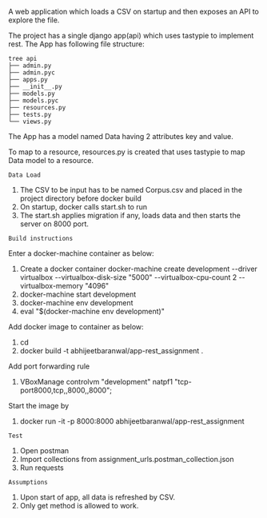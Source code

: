 A web application which loads a CSV on startup and then exposes an API to explore the file.

The project has a single django app(api) which uses tastypie to implement rest.
The App has following file structure:

```
tree api
├── admin.py
├── admin.pyc
├── apps.py
├── __init__.py
├── models.py
├── models.pyc
├── resources.py
├── tests.py
└── views.py
```


The App has a model named Data having 2 attributes key and value. 

To map to a resource, resources.py is created that uses tastypie to map Data model to a resource.

```
Data Load
```

1. The CSV to be input has to be named Corpus.csv and placed in the project directory before docker build
2. On startup, docker calls start.sh to run
3. The start.sh applies migration if any, loads data and then starts the server on 8000 port.


```
Build instructions
```

Enter a docker-machine container as below:

1. Create a docker container
    docker-machine create development --driver virtualbox --virtualbox-disk-size "5000" --virtualbox-cpu-count 2 --virtualbox-memory "4096"
2. docker-machine start development
3. docker-machine env development
4. eval "$(docker-machine env development)"

Add docker image to container as below:
1. cd <project root directory>
2. docker build -t abhijeetbaranwal/app-rest_assignment .

Add port forwarding rule
1. VBoxManage controlvm "development" natpf1 "tcp-port8000,tcp,,8000,,8000";

Start the image by

1. docker run -it -p 8000:8000 abhijeetbaranwal/app-rest_assignment

```
Test
```

1. Open postman
2. Import collections from assignment_urls.postman_collection.json
3. Run requests


```
Assumptions
```
1. Upon start of app, all data is refreshed by CSV.
2. Only get method is allowed to work.
